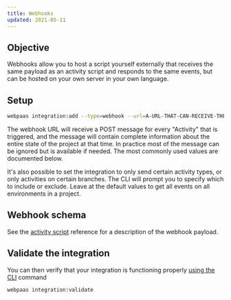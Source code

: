 ```yaml
---
title: Webhooks
updated: 2021-05-11
---
```


## Objective  

Webhooks allow you to host a script yourself externally that receives the same payload as an activity script and responds to the same events, but can be hosted on your own server in your own language.

## Setup

```bash
webpaas integration:add --type=webhook --url=A-URL-THAT-CAN-RECEIVE-THE-POSTED-JSON
```

The webhook URL will receive a POST message for every "Activity" that is triggered, and the message will contain complete information about the entire state of the project at that time.  In practice most of the message can be ignored but is available if needed.  The most commonly used values are documented below.

It's also possible to set the integration to only send certain activity types, or only activities on certain branches.  The CLI will prompt you to specify which to include or exclude.  Leave at the default values to get all events on all environments in a project.

## Webhook schema

See the [activity script](reference1.) reference for a description of the webhook payload.

## Validate the integration

You can then verify that your integration is functioning properly [using the CLI](integrations-overview#validating-integrations.) command

```bash
webpaas integration:validate
```
